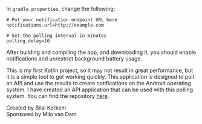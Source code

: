In `gradle.properties`, change the following:

```properties
# Put your notification endpoint URL here
notifications.url=http://example.com

# Set the polling interval in minutes
polling.delay=10
```

After building and compiling the app, and downloading it, you should enable notifications and unrestrict background battery usage.

This is my first Kotlin project, so it may not result in great performance, but it is a simple tool to get working quickly. This application is designed to poll an API and use the results to create notifications on the Android operating system. I have created an API application that can be used with this polling system. You can find the repository [here](https://github.com/r4q0/Notification-API).

Created by Bilal Kerkeni  
Sponsored by Milo van Dam